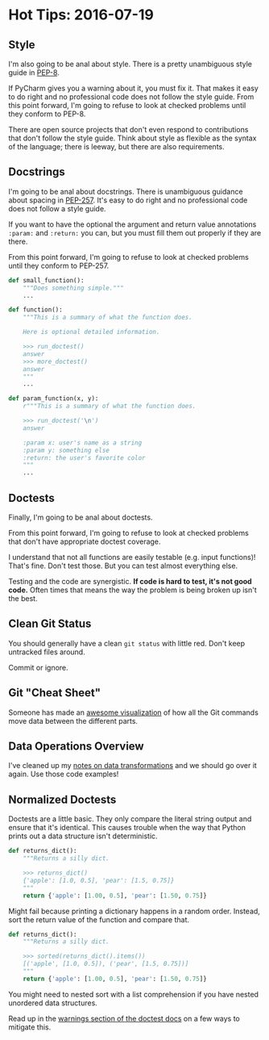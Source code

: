 # Hot Tips: 2016-07-19

## Style

I'm also going to be anal about style.
There is a pretty unambiguous style guide in [PEP-8](https://www.python.org/dev/peps/pep-0008/).

If PyCharm gives you a warning about it, you must fix it.
That makes it easy to do right and no professional code does not follow the style guide.
From this point forward, I'm going to refuse to look at checked problems until they conform to PEP-8.

There are open source projects that don't even respond to contributions that don't follow the style guide.
Think about style as flexible as the syntax of the language; there is leeway, but there are also requirements.

## Docstrings

I'm going to be anal about docstrings.
There is unambiguous guidance about spacing in [PEP-257](https://www.python.org/dev/peps/pep-0257/).
It's easy to do right and no professional code does not follow a style guide.

If you want to have the optional the argument and return value annotations `:param:` and `:return:` you can, but you must fill them out properly if they are there.

From this point forward, I'm going to refuse to look at checked problems until they conform to PEP-257.

```py
def small_function():
    """Does something simple."""
    ...

def function():
    """This is a summary of what the function does.

    Here is optional detailed information.

    >>> run_doctest()
    answer
    >>> more_doctest()
    answer
    """
    ...

def param_function(x, y):
    r"""This is a summary of what the function does.

    >>> run_doctest('\n')
    answer

    :param x: user's name as a string
    :param y: something else
    :return: the user's favorite color
    """
    ...
```

## Doctests

Finally, I'm going to be anal about doctests.

From this point forward, I'm going to refuse to look at checked problems that don't have appropriate doctest coverage.

I understand that not all functions are easily testable (e.g. input functions)!
That's fine.
Don't test those.
But you can test almost everything else.

Testing and the code are synergistic.
**If code is hard to test, it's not good code.**
Often times that means the way the problem is being broken up isn't the best.

## Clean Git Status

You should generally have a clean `git status` with little red.
Don't keep untracked files around.

Commit or ignore.

## Git "Cheat Sheet"

Someone has made an [awesome visualization](http://ndpsoftware.com/git-cheatsheet.html) of how all the Git commands move data between the different parts.

## Data Operations Overview

I've cleaned up my [notes on data transformations](/notes/problem-solving-data-transformations.md) and we should go over it again.
Use those code examples!

## Normalized Doctests

Doctests are a little basic.
They only compare the literal string output and ensure that it's identical.
This causes trouble when the way that Python prints out a data structure isn't deterministic.

```py
def returns_dict():
    """Returns a silly dict.

    >>> returns_dict()
    {'apple': [1.0, 0.5], 'pear': [1.5, 0.75]}
    """
    return {'apple': [1.00, 0.5], 'pear': [1.50, 0.75]}
```

Might fail because printing a dictionary happens in a random order.
Instead, sort the return value of the function and compare that.

```py
def returns_dict():
    """Returns a silly dict.

    >>> sorted(returns_dict().items())
    [('apple', [1.0, 0.5]), ('pear', [1.5, 0.75])]
    """
    return {'apple': [1.00, 0.5], 'pear': [1.50, 0.75]}
```

You might need to nested sort with a list comprehension if you have nested unordered data structures.

Read up in the [warnings section of the doctest docs](https://docs.python.org/3.5/library/doctest.html#warnings) on a few ways to mitigate this.
